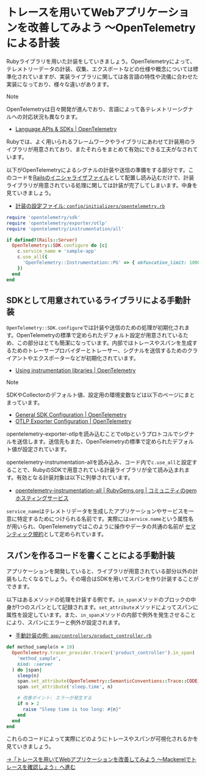 # トレースを用いてWebアプリケーションを改善してみよう 〜OpenTelemetryによる計装

Rubyライブラリを用いた計装をしていきましょう。OpenTelemetryによって、テレメトリーデータの計装、収集、エクスポートなどの仕様や概念については標準化されていますが、実装ライブラリに関しては各言語の特性や流儀に合わせた実装になっており、様々な違いがあります。

> [!NOTE]
> OpenTelemetryは日々開発が進んでおり、言語によって各テレメトリーシグナルへの対応状況も異なります。
> - [Language APIs & SDKs | OpenTelemetry](https://opentelemetry.io/docs/languages/)

Rubyでは、よく用いられるフレームワークやライブラリにあわせて計装用のライブラリが用意されており、またそれらをまとめて有効にできる工夫がなされています。

以下がOpenTelemetryによるシグナルの計装や送信の準備をする部分です。このコードを[Railsのイニシャライザファイル](https://railsguides.jp/configuring.html#%E3%82%A4%E3%83%8B%E3%82%B7%E3%83%A3%E3%83%A9%E3%82%A4%E3%82%B6%E3%83%95%E3%82%A1%E3%82%A4%E3%83%AB%E3%82%92%E4%BD%BF%E3%81%86)として配置し読み込むだけで、計装ライブラリが用意されている処理に関しては計装が完了してしまいます。中身を見ていきましょう。

- [計装の設定ファイル: `config/initializers/opentelemetry.rb`](../../demo/sample-app/ruby/config/initializers/opentelemetry.rb)

```ruby
require 'opentelemetry/sdk'
require 'opentelemetry/exporter/otlp'
require 'opentelemetry/instrumentation/all'

if defined?(Rails::Server)
  OpenTelemetry::SDK.configure do |c|
    c.service_name = 'sample-app'
    c.use_all({
      'OpenTelemetry::Instrumentation::PG' => { obfuscation_limit: 10000 },
    })
  end
end
```

## SDKとして用意されているライブラリによる手動計装

`OpenTelemetry::SDK.configure`では計装や送信のための処理が初期化されます。OpenTelemetryの標準で定められたデフォルト設定が用意されているため、この部分はとても簡潔になっています。内部ではトレースやスパンを生成するためのトレーサープロバイダーとトレーサー、シグナルを送信するためのクライアントやエクスポーターなどが初期化されています。

- [Using instrumentation libraries | OpenTelemetry](https://opentelemetry.io/docs/languages/ruby/libraries/)

> [!NOTE]
> SDKやCollectorのデフォルト値、設定用の環境変数などは以下のページにまとまっています。
> - [General SDK Configuration | OpenTelemetry](https://opentelemetry.io/docs/languages/sdk-configuration/general/)
> - [OTLP Exporter Configuration | OpenTelemetry](https://opentelemetry.io/docs/languages/sdk-configuration/otlp-exporter/)

opentelemetry-exporter-otlpを読み込むことでotlpというプロトコルでシグナルを送信します。送信先もまた、OpenTelemetryの標準で定められたデフォルト値が設定されています。

opentelemetry-instrumentation-allを読み込み、コード内で`c.use_all`と設定することで、RubyのSDKで用意されている計装ライブラリが全て読み込まれます。有効となる計装対象は以下に列挙されています。

- [opentelemetry-instrumentation-all | RubyGems.org | コミュニティのgemホスティングサービス](https://rubygems.org/gems/opentelemetry-instrumentation-all)

`service_name`はテレメトリデータを生成したアプリケーションやサービスを一意に特定するためにつけられる名前です。実際には`service.name`という属性名が用いられ、OpenTelemetryではこのように操作やデータの共通の名前が
[セマンティック規約](https://opentelemetry.io/ja/docs/concepts/semantic-conventions/)として定められています。

## スパンを作るコードを書くことによる手動計装

アプリケーションを開発していると、ライブラリが用意されている部分以外の計装もしたくなるでしょう。その場合はSDKを用いてスパンを作り計装することができます。

以下はあるメソッドの処理を計装する例です。`in_span`メソッドのブロックの中身が1つのスパンとして記録されます。`set_attribute`メソッドによってスパンに属性を設定しています。また、`in_span`メソッドの内部で例外を発生させることにより、スパンにエラーと例外が設定されます。

- [手動計装の例: `app/controllers/product_controller.rb`](../../demo/sample-app/ruby/app/controllers/product_controller.rb)

```ruby
def method_sample(n = 10)
  OpenTelemetry.tracer_provider.tracer('product_controller').in_span(
    'method_sample',
    kind: :server
  ) do |span|
    sleep(n)
    span.set_attribute(OpenTelemetry::SemanticConventions::Trace::CODE_FUNCTION, __method__.to_s)
    span.set_attribute('sleep.time', n)

    # 改善ポイント: エラーが発生する
    if n > 2
      raise "Sleep time is too long: #{n}"
    end
  end
end
```

これらのコードによって実際にどのようにトレースやスパンが可視化されるかを見ていきましょう。

[→「トレースを用いてWebアプリケーションを改善してみよう 〜Mackerelでトレースを確認しよう」へ進む](../14-mackerel-tracing/README.md)
